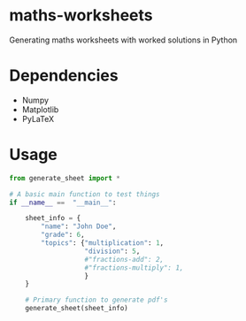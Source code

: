 # maths-worksheets
Generating maths worksheets with worked solutions in Python

# Dependencies
* Numpy
* Matplotlib
* PyLaTeX

# Usage
```Python
from generate_sheet import *

# A basic main function to test things
if __name__ ==  "__main__":

    sheet_info = {
        "name": "John Doe",
        "grade": 6,
        "topics": {"multiplication": 1,
                   "division": 5,
                   #"fractions-add": 2,
                   #"fractions-multiply": 1,
                   }
    }

    # Primary function to generate pdf's
    generate_sheet(sheet_info)
```
